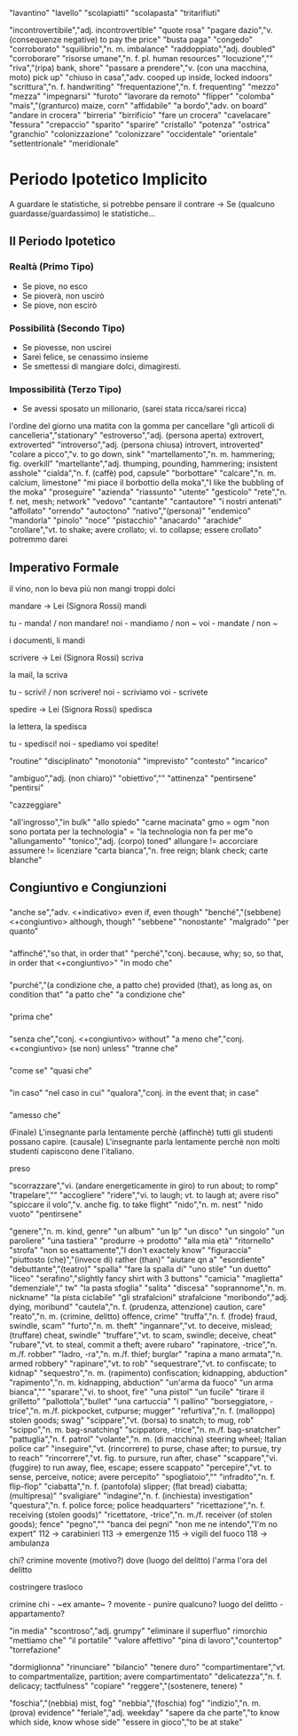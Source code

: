 "lavantino"
"lavello"
"scolapiatti"
"scolapasta"
"tritarifiuti"

"incontrovertibile","adj. incontrovertible"
"quote rosa"
"pagare dazio","v. (consequenze negative) to pay the price"
"busta paga"
"congedo"
"corroborato"
"squilibrio","n. m. imbalance"
"raddoppiato","adj. doubled"
"corroborare"
"risorse umane","n. f. pl. human resources"
"locuzione",""
"riva","(ripa) bank, shore"
"passare a prendere","v. (con una macchina, moto) pick up"
"chiuso in casa","adv. cooped up inside, locked indoors"
"scrittura","n. f. handwriting"
"frequentazione","n. f. frequenting"
"mezzo"
"mezza"
"impegnarsi"
"furoto"
"lavorare da remoto"
"flipper"
"colomba"
"mais","(granturco) maize, corn"
"affidabile"
"a bordo","adv. on board"
"andare in crocera"
"birreria"
"birrificio"
"fare un crocera"
"cavelacare"
"fessura"
"crepaccio"
"sparito"
"sparire"
"cristallo"
"potenza"
"ostrica"
"granchio"
"colonizzazione"
"colonizzare"
"occidentale"
"orientale"
"settentrionale"
"meridionale"

# Periodo Ipotetico Implicito

A guardare le statistiche, si potrebbe pensare il contrare
-> Se (qualcuno guardasse/guardassimo) le statistiche...

## Il Periodo Ipotetico

### Realtà (Primo Tipo)

- Se piove, no esco
- Se pioverà, non uscirò
- Se piove, non escirò

### Possibilità (Secondo Tipo)

- Se piovesse, non uscirei
- Sarei felice, se cenassimo insieme
- Se smettessi di mangiare dolci, dimagiresti.

### Impossibilità (Terzo Tipo)

- Se avessi sposato un milionario, (sarei stata ricca/sarei ricca)

l'ordine del giorno
una matita con la gomma per cancellare
"gli articoli di cancelleria","stationary"
"estroverso","adj. (persona aperta) extrovert, extroverted"
"introverso","adj. (persona chiusa) introvert, introverted"
"colare a picco","v. to go down, sink"
"martellamento","n. m. hammering; fig. overkill"
"martellante","adj. thumping, pounding, hammering; insistent asshole"
"cialda","n. f. (caffè) pod, capsule"
"borbottare"
"calcare","n. m. calcium, limestone"
"mi piace il borbottio della moka","I like the bubbling of the moka"
"proseguire"
"azienda"
"riassunto"
"utente"
"gesticolo"
"rete","n. f. net, mesh; network"
"vedovo"
"cantante"
"cantautore"
"i nostri antenati"
"affollato"
"orrendo"
"autoctono"
"nativo","(persona)"
"endemico"
"mandorla"
"pinolo"
"noce"
"pistacchio"
"anacardo"
"arachide"
"crollare","vt. to shake; avere crollato; vi. to collapse; essere crollato"
potremmo
darei

## Imperativo Formale

il vino, non lo beva più
non mangi troppi dolci

mandare
-> Lei (Signora Rossi) mandi

tu - manda! / non mandare!
noi - mandiamo / non ~
voi - mandate / non ~

i documenti, li mandi

scrivere
-> Lei (Signora Rossi) scriva

la mail, la scriva

tu - scrivi! / non scrivere!
noi - scriviamo
voi - scrivete

spedire
-> Lei (Signora Rossi) spedisca

la lettera, la spedisca

 tu - spedisci!
 noi - spediamo
 voi spedite!

 "routine"
 "disciplinato"
 "monotonia"
 "imprevisto"
 "contesto"
 "incarico"

 "ambiguo","adj. (non chiaro)"
 "obiettivo",""
 "attinenza"
 "pentirsene"
 "pentirsi"

 "cazzeggiare"

 "all'ingrosso","in bulk"
 "allo spiedo"
 "carne macinata"
 gmo = ogm
 "non sono portata per la technologia" = "la technologia non fa per me"o
 "allungamento"
 "tonico","adj. (corpo) toned"
 allungare != accorciare
 assumere != licenziare
 "carta bianca","n. free reign; blank check; carte blanche"

## Congiuntivo e Congiunzioni

###
"anche se","adv. <+indicativo> even if, even though"
"benché","(sebbene) <+congiuntivo> although, though"
"sebbene"
"nonostante"
"malgrado"
"per quanto"

###
"affinché","so that, in order that"
"perché","conj. because, why; so, so that, in order that <+congiuntivo>"
"in modo che"

###
"purché","(a condizione che, a patto che) provided (that), as long as, on condition that"
"a patto che"
"a condizione che"

###
"prima che"

###
"senza che","conj. <+congiuntivo> without"
"a meno che","conj. <+congiuntivo> (se non) unless"
"tranne che"

### 
"come se"
"quasi che"

###
"in caso"
"nel caso in cui"
"qualora","conj. in the event that; in case"

###
"amesso che"

(Finale) L'insegnante parla lentamente perchè (affinchè) tutti gli studenti possano capire.
(causale) L'insegnante parla lentamente perchè non molti studenti capiscono dene l'italiano.

preso

"scorrazzare","vi. (andare energeticamente in giro) to run about; to romp"
"trapelare",""
"accogliere"
"ridere","vi. to laugh; vt. to laugh at; avere riso"
"spiccare il volo","v. anche fig. to take flight"
"nido","n. m. nest"
"nido vuoto"
"pentirsene"

"genere","n. m. kind, genre"
"un album"
"un lp"
"un disco"
"un singolo"
"un paroliere"
"una tastiera"
"produrre -> prodotto"
"alla mia età"
"ritornello"
"strofa"
"non so esattamente","I don't exactely know"
"figuraccia"
"piuttosto (che)","(invece di) rather (than)"
"aiutare qn a"
"esordiente"
"debuttante","(teatro)"
"spalla"
"fare la spalla di"
"uno stile"
"un duetto"
"liceo"
"serafino","slightly fancy shirt with 3 buttons"
"camicia"
"maglietta"
"demenziale"," tw"
"la pasta sfoglia"
"salita"
"discesa"
"soprannome","n. m. nickname"
"la pista ciclabile"
"gli strafalcioni"
strafalcione
"moribondo","adj. dying, moribund"
"cautela","n. f. (prudenza, attenzione) caution, care"
"reato","n. m. (crimine, delitto) offence, crime"
"truffa","n. f. (frode) fraud, swindle, scam"
"furto","n. m. theft"
"ingannare","vt. to deceive, mislead; (truffare) cheat, swindle"
"truffare","vt. to scam, swindle; deceive, cheat"
"rubare","vt. to steal, commit a theft; avere rubaro"
"rapinatore, -trice","n. m./f. robber"
"ladro, -ra","n. m./f. thief; burglar" 
"rapina a mano armata","n. armed robbery"
"rapinare","vt. to rob"
"sequestrare","vt. to confiscate; to kidnap"
"sequestro","n. m. (rapimento) confiscation; kidnapping, abduction"
"rapimento","n. m. kidnapping, abduction"
"un'arma da fuoco"
"un arma bianca",""
"sparare","vi. to shoot, fire"
"una pistol"
"un fucile"
"tirare il grilletto"
"pallottola","bullet"
"una cartuccia"
"i pallino"
"borseggiatore, -trice","n. m./f. pickpocket, cutpurse; mugger"
"refurtiva","n. f. (malloppo) stolen goods; swag"
"scippare","vt. (borsa) to snatch; to mug, rob"
"scippo","n. m. bag-snatching"
"scippatore, -trice","n. m./f. bag-snatcher"
"pattuglia","n. f. patrol"
"volante","n. m. (di macchina) steering wheel; Italian police car"
"inseguire","vt. (rincorrere) to purse, chase after; to pursue, try to reach"
"rincorrere","vt. fig. to pursure, run after, chase"
"scappare","vi. (fuggire) to run away, flee, escape; essere scappato"
"percepire","vt. <percepisco> to sense, perceive, notice; avere percepito"
"spogliatoio",""
"infradito","n. f. <inv> flip-flop"
"ciabatta","n. f. (pantofola) slipper; (flat bread) ciabatta; (multipresa)"
"svaligiare"
"indagine","n. f. (inchiesta) investigation"
"questura","n. f. police force; police headquarters"
"ricettazione","n. f. receiving (stolen goods)"
"ricettatore, -trice","n. m./f. receiver (of stolen goods); fence"
"pegno",""
"banca dei pegni"
"non me ne intendo","I'm no expert"
112 -> carabinieri
113 -> emergenze
115 -> vigili del fuoco
118 -> ambulanza

chi?
crimine
movente (motivo?)
dove (luogo del delitto)
l'arma
l'ora del delitto

costringere
trasloco

crimine
chi - ~ex amante~ ?
movente - punire qualcuno?
luogo del delitto - appartamento? 

"in media"
"scontroso","adj. grumpy"
"eliminare il superfluo"
rimorchio
"mettiamo che"
"il portatile"
"valore affettivo"
"pina di lavoro","countertop"
"torrefazione"

"dormiglionna"
"rinunciare"
"bilancio"
"tenere duro"
"compartimentare","vt. to compartmentalize, partition; avere compartimentato"
"delicatezza","n. f. delicacy; tactfulness"
"copiare"
"reggere","(sostenere, tenere) "

"foschia","(nebbia) mist, fog"
"nebbia","(foschia) fog"
"indizio","n. m. (prova) evidence"
"feriale","adj. weekday"
"sapere da che parte","to know which side, know whose side"
"essere in gioco","to be at stake"

